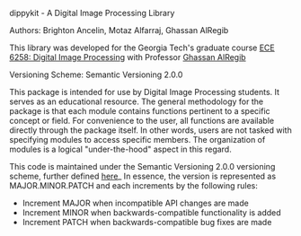 dippykit - A Digital Image Processing Library

Authors: Brighton Ancelin, Motaz Alfarraj, Ghassan AlRegib

This library was developed for the Georgia Tech's graduate course [ECE 6258: Digital Image Processing](https://ghassanalregib.info/ece6258) with Professor [Ghassan AlRegib](https://ghassanalregib.info)

Versioning Scheme: Semantic Versioning 2.0.0

This package is intended for use by Digital Image Processing students. It serves as an educational resource.
The general methodology for the package is that each module contains functions pertinent to a specific concept or field.
For convenience to the user, all functions are available directly through the package itself. In other words, users are
not tasked with specifying modules to access specific members. The organization of modules is a logical "under-the-hood"
aspect in this regard.

This code is maintained under the Semantic Versioning 2.0.0 versioning scheme, further defined
[here](https://semver.org/)_ In essence, the version is represented as MAJOR.MINOR.PATCH and each increments by the
following rules:

* Increment MAJOR when incompatible API changes are made
* Increment MINOR when backwards-compatible functionality is added
* Increment PATCH when backwards-compatible bug fixes are made
